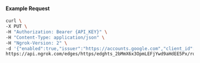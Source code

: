 <!-- Code generated for API Clients. DO NOT EDIT. -->

#### Example Request

```bash
curl \
-X PUT \
-H "Authorization: Bearer {API_KEY}" \
-H "Content-Type: application/json" \
-H "Ngrok-Version: 2" \
-d '{"enabled":true,"issuer":"https://accounts.google.com","client_id":"some-client-id","client_secret":"some-client-secret","scopes":["profile"]}' \
https://api.ngrok.com/edges/https/edghts_2bMmX6x3OpmLEFjYwd9aHdEE5Px/routes/edghtsrt_2bMmX7SA8z8ABb8CAxxv59vriqH/oidc
```
